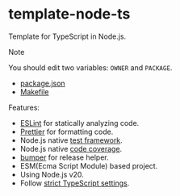 # template-node-ts

Template for TypeScript in Node.js.

> [!Note]
> You should edit two variables: `OWNER` and `PACKAGE`.
>
> -   [package.json](./package.json)
> -   [Makefile](./Makefile)

Features:

-   [ESLint](https://typescript-eslint.io/) for statically analyzing code.
-   [Prettier](https://prettier.io/) for formatting code.
-   Node.js native [test framework](https://nodejs.org/docs/latest-v20.x/api/test.html).
-   Node.js native [code coverage](https://nodejs.org/docs/latest-v20.x/api/test.html#test-reporters).
-   [bumper](https://github.com/evan361425/version-bumper) for release helper.
-   ESM(Ecma Script Module) based project.
-   Using Node.js v20.
-   Follow [strict TypeScript settings](https://github.com/tsconfig/bases/blob/main/bases/strictest.json).
